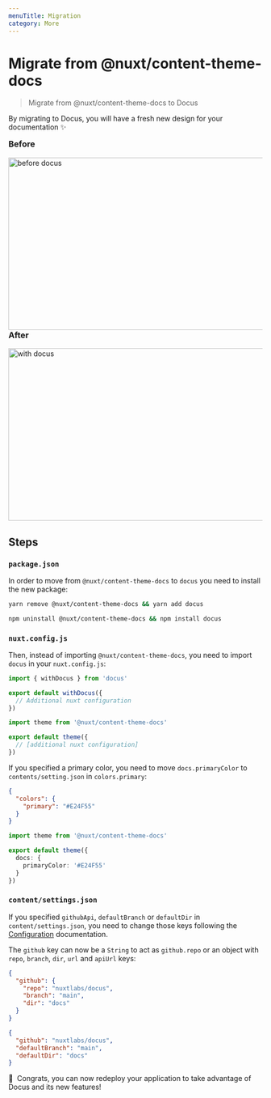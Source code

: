 ```yaml
---
menuTitle: Migration
category: More
---
```


# Migrate from @nuxt/content-theme-docs

> Migrate from @nuxt/content-theme-docs to Docus

By migrating to Docus, you will have a fresh new design for your documentation ✨

<div class="flex flex-wrap">
  <div class="w-full md:pr-2 md:w-1/2">
    <h3 style="margin-top: 0;">Before</h3>
    <a href="https://user-images.githubusercontent.com/904724/105030429-11f5b480-5a54-11eb-9f40-7c18a0d5dafc.png" target="_blank" rel="nofollow noopener">
      <img src="https://user-images.githubusercontent.com/904724/105030429-11f5b480-5a54-11eb-9f40-7c18a0d5dafc.png" alt="before docus" style="margin: 0;" width="536" height="341"/>
    </a>
  </div>
  <div class="w-full md:pl-2 md:w-1/2">
    <h3 style="margin-top: 0;">After</h3>
    <a href="https://user-images.githubusercontent.com/904724/105030439-1326e180-5a54-11eb-9f33-ead9a2d2aa15.png" target="_blank" rel="nofollow noopener">
      <img src="https://user-images.githubusercontent.com/904724/105030439-1326e180-5a54-11eb-9f33-ead9a2d2aa15.png" alt="with docus" style="margin: 0;" width="536" height="341"/>
    </a>
  </div>
</div>

## Steps

### `package.json`

In order to move from `@nuxt/content-theme-docs` to `docus` you need to install the new package:

<d-code-group>
  <d-code-block label="Yarn" active>

```bash
yarn remove @nuxt/content-theme-docs && yarn add docus
```

</d-code-block>
<d-code-block label="NPM">

```bash
npm uninstall @nuxt/content-theme-docs && npm install docus
```

</d-code-block>
</d-code-group>

### `nuxt.config.js`

Then, instead of importing `@nuxt/content-theme-docs`, you need to import `docus` in your `nuxt.config.js`:

<d-code-group>
  <d-code-block label="New" active>

```ts
import { withDocus } from 'docus'

export default withDocus({
  // Additional nuxt configuration
})
```

</d-code-block>
<d-code-block label="Old">

```ts
import theme from '@nuxt/content-theme-docs'

export default theme({
  // [additional nuxt configuration]
})
```

</d-code-block>
</d-code-group>

If you specified a primary color, you need to move `docs.primaryColor` to `contents/setting.json` in `colors.primary`:

<d-code-group>
  <d-code-block label="New: content/settings.json" active>

```json
{
  "colors": {
    "primary": "#E24F55"
  }
}
```

</d-code-block>
<d-code-block label="Old: nuxt.config.js">

```ts
import theme from '@nuxt/content-theme-docs'

export default theme({
  docs: {
    primaryColor: '#E24F55'
  }
})
```

</d-code-block>
</d-code-group>

### `content/settings.json`

If you specified `githubApi`, `defaultBranch` or `defaultDir` in `content/settings.json`, you need to change those keys following the [Configuration](/get-started/configuration) documentation.

The `github` key can now be a `String` to act as `github.repo` or an object with `repo`, `branch`, `dir`, `url` and `apiUrl` keys:

<d-code-group>
  <d-code-block label="New" active>

```json
{
  "github": {
    "repo": "nuxtlabs/docus",
    "branch": "main",
    "dir": "docs"
  }
}
```

</d-code-block>
<d-code-block label="Old">

```json
{
  "github": "nuxtlabs/docus",
  "defaultBranch": "main",
  "defaultDir": "docs"
}
```

</d-code-block>
</d-code-group>


<alert type="success">

🎉&nbsp; Congrats, you can now redeploy your application to take advantage of Docus and its new features!

</alert>
